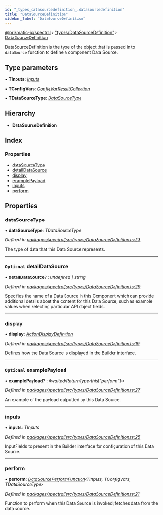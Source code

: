 ```yaml
---
id: "_types_datasourcedefinition_.datasourcedefinition"
title: "DataSourceDefinition"
sidebar_label: "DataSourceDefinition"
---
```


[@prismatic-io/spectral](../index.md) › ["types/DataSourceDefinition"](../modules/_types_datasourcedefinition_.md) › [DataSourceDefinition](_types_datasourcedefinition_.datasourcedefinition.md)

DataSourceDefinition is the type of the object that is passed in to `dataSource` function to
define a component Data Source.

## Type parameters

▪ **TInputs**: *[Inputs](../modules/_types_inputs_.md#inputs)*

▪ **TConfigVars**: *[ConfigVarResultCollection](../modules/_types_inputs_.md#configvarresultcollection)*

▪ **TDataSourceType**: *[DataSourceType](../modules/_types_datasourceresult_.md#datasourcetype)*

## Hierarchy

* **DataSourceDefinition**

## Index

### Properties

* [dataSourceType](_types_datasourcedefinition_.datasourcedefinition.md#datasourcetype)
* [detailDataSource](_types_datasourcedefinition_.datasourcedefinition.md#optional-detaildatasource)
* [display](_types_datasourcedefinition_.datasourcedefinition.md#display)
* [examplePayload](_types_datasourcedefinition_.datasourcedefinition.md#optional-examplepayload)
* [inputs](_types_datasourcedefinition_.datasourcedefinition.md#inputs)
* [perform](_types_datasourcedefinition_.datasourcedefinition.md#perform)

## Properties

###  dataSourceType

• **dataSourceType**: *TDataSourceType*

*Defined in [packages/spectral/src/types/DataSourceDefinition.ts:23](https://github.com/prismatic-io/spectral/blob/v8.1.0/packages/spectral/src/types/DataSourceDefinition.ts#L23)*

The type of data that this Data Source represents.

___

### `Optional` detailDataSource

• **detailDataSource**? : *undefined | string*

*Defined in [packages/spectral/src/types/DataSourceDefinition.ts:29](https://github.com/prismatic-io/spectral/blob/v8.1.0/packages/spectral/src/types/DataSourceDefinition.ts#L29)*

Specifies the name of a Data Source in this Component which can provide additional details about the content for this Data Source, such as example values when selecting particular API object fields.

___

###  display

• **display**: *[ActionDisplayDefinition](_types_displaydefinition_.actiondisplaydefinition.md)*

*Defined in [packages/spectral/src/types/DataSourceDefinition.ts:19](https://github.com/prismatic-io/spectral/blob/v8.1.0/packages/spectral/src/types/DataSourceDefinition.ts#L19)*

Defines how the Data Source is displayed in the Builder interface.

___

### `Optional` examplePayload

• **examplePayload**? : *Awaited‹ReturnType‹this["perform"]››*

*Defined in [packages/spectral/src/types/DataSourceDefinition.ts:27](https://github.com/prismatic-io/spectral/blob/v8.1.0/packages/spectral/src/types/DataSourceDefinition.ts#L27)*

An example of the payload outputted by this Data Source.

___

###  inputs

• **inputs**: *TInputs*

*Defined in [packages/spectral/src/types/DataSourceDefinition.ts:25](https://github.com/prismatic-io/spectral/blob/v8.1.0/packages/spectral/src/types/DataSourceDefinition.ts#L25)*

InputFields to present in the Builder interface for configuration of this Data Source.

___

###  perform

• **perform**: *[DataSourcePerformFunction](../modules/_types_datasourceperformfunction_.md#datasourceperformfunction)‹TInputs, TConfigVars, TDataSourceType›*

*Defined in [packages/spectral/src/types/DataSourceDefinition.ts:21](https://github.com/prismatic-io/spectral/blob/v8.1.0/packages/spectral/src/types/DataSourceDefinition.ts#L21)*

Function to perform when this Data Source is invoked; fetches data from the data source.
